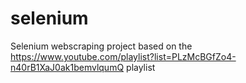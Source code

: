 # selenium
Selenium webscraping project based on the https://www.youtube.com/playlist?list=PLzMcBGfZo4-n40rB1XaJ0ak1bemvlqumQ playlist
